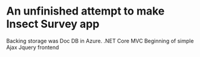 # An unfinished attempt to make Insect Survey app

Backing storage was Doc DB in Azure.
.NET Core MVC
Beginning of simple Ajax Jquery frontend


